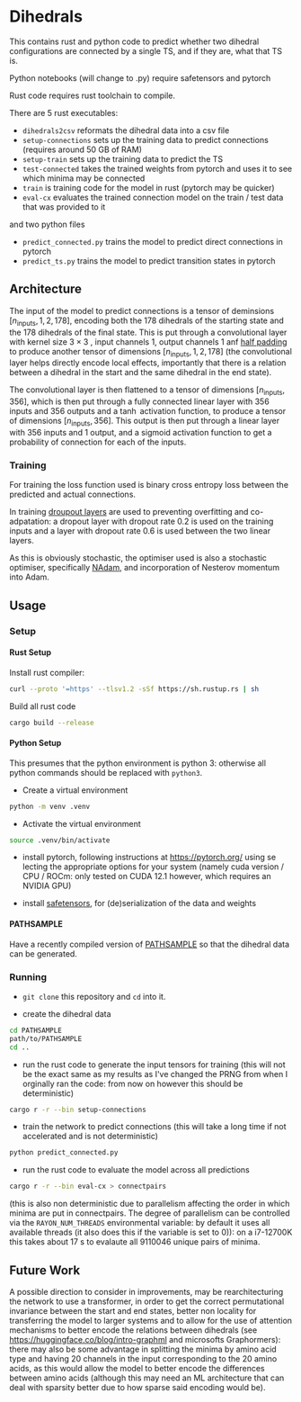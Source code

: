 # Dihedrals

This contains rust and python code to predict whether two dihedral configurations are connected by a single TS, and if they are, what that TS is.

Python notebooks (will change to .py) require safetensors and pytorch

Rust code requires rust toolchain to compile.

There are 5 rust executables:

* `dihedrals2csv` reformats the dihedral data into a csv file
* `setup-connections` sets up the training data to predict connections (requires around 50 GB of RAM)
* `setup-train` sets up the training data to predict the TS
* `test-connected` takes the trained weights from pytorch and uses it to see which minima may be connected
* `train` is training code for the model in rust (pytorch may be quicker)
* `eval-cx` evaluates the trained connection model on the train / test data that was provided to it

and two python files

* `predict_connected.py` trains the model to predict direct connections in pytorch
* `predict_ts.py` trains the model to predict transition states in pytorch

## Architecture

The input of the model to predict connections is a tensor of deminsions $[n_{\text{inputs}}, 1, 2, 178]$, encoding both the 178 dihedrals of the starting state and the 178 dihedrals of the final state. This is put through a convolutional layer with kernel size $3\times 3$ , input channels 1, output channels 1 anf [half padding](https://github.com/vdumoulin/conv_arithmetic/tree/master) to produce another tensor of dimensions $[n_{\text{inputs}}, 1, 2, 178]$ (the convolutional layer helps directly encode local effects, importantly that there is a relation between a dihedral in the start and the same dihedral in the end state).

The convolutional layer is then flattened to a tensor of dimensions $[n_{\text{inputs}}, 356]$, which is then put through a fully connected linear layer with 356 inputs and 356 outputs and a $\tanh$ activation function, to produce a tensor of dimensions $[n_{\text{inputs}}, 356]$. This output is then put through a linear layer with 356 inputs and 1 output, and a sigmoid activation function to get a probability of connection for each of the inputs.

### Training

For training the loss function used is binary cross entropy loss between the predicted and actual connections.

In training [droupout layers](https://arxiv.org/abs/1207.0580) are used to preventing overfitting and co-adpatation: a dropout layer with dropout rate 0.2 is used on the training inputs and a layer with dropout rate 0.6 is used between the two linear layers.

As this is obviously stochastic, the optimiser used is also a stochastic optimiser, specifically [NAdam](https://docs.rs/candle-optimisers/latest/candle_optimisers/nadam/index.html), and incorporation of Nesterov momentum into Adam.

## Usage

### Setup

#### Rust Setup

Install rust compiler:

```sh
curl --proto '=https' --tlsv1.2 -sSf https://sh.rustup.rs | sh
```

Build all rust code

```sh
cargo build --release
```

#### Python Setup

This presumes that the python environment is python 3: otherwise all python commands should be replaced with `python3`.

* Create a virtual environment

```sh
python -m venv .venv
```

* Activate the virtual environment

```bash
source .venv/bin/activate
```

* install pytorch, following instructions at <https://pytorch.org/> using se lecting the appropriate options for your system (namely cuda version / CPU / ROCm: only tested on CUDA 12.1 however, which requires an NVIDIA GPU)

* install [safetensors](https://huggingface.co/docs/safetensors/index), for (de)serialization of the data and weights

#### PATHSAMPLE

Have a recently compiled version of [PATHSAMPLE](https://www-wales.ch.cam.ac.uk/PATHSAMPLE/) so that the dihedral data can be generated.

### Running

* `git clone` this repository and `cd` into it.

* create the dihedral data

```sh
cd PATHSAMPLE
path/to/PATHSAMPLE
cd ..
```

* run the rust code to generate the input tensors for training (this will not be the exact same as my results as I've changed the PRNG from when I orginally ran the code: from now on however this should be deterministic)

```sh
cargo r -r --bin setup-connections
```

* train the network to predict connections (this will take a long time if not accelerated and is not deterministic)

```sh
python predict_connected.py
```

* run the rust code to evaluate the model across all predictions

```sh
cargo r -r --bin eval-cx > connectpairs
```

 (this is also non deterministic due to parallelism affecting the order in which minima are put in connectpairs. The degree of parallelism can be controlled via the `RAYON_NUM_THREADS` environmental variable: by default it uses all available threads (it also does this if the variable is set to 0)): on a i7-12700K this takes about 17 s to evalaute all 9110046 unique pairs of minima.

## Future Work

A possible direction to consider in improvements, may be rearchitecturing the network to use a transformer, in order to get the correct permutational invariance between the start and end states, better non locality for transferring the model to larger systems and to allow for the use of attention mechanisms to better encode the relations between dihedrals (see <https://huggingface.co/blog/intro-graphml> and microsofts Graphormers): there may also be some advantage in splitting the minima by amino acid type and having 20 channels in the input corresponding to the 20 amino acids, as this would allow the model to better encode the differences between amino acids (although this may need an ML architecture that can deal with sparsity better due to how sparse said encoding would be).
